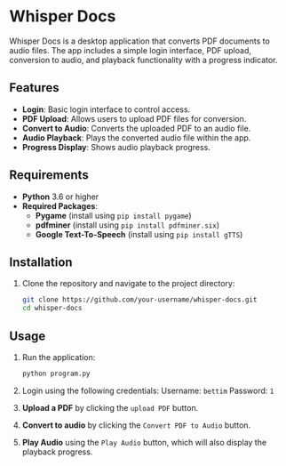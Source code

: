 # Whisper Docs

Whisper Docs is a desktop application that converts PDF documents to audio files. The app includes a simple login interface, PDF upload, conversion to audio, and playback functionality with a progress indicator.

## Features
- **Login**: Basic login interface to control access.
- **PDF Upload**: Allows users to upload PDF files for conversion.
- **Convert to Audio**: Converts the uploaded PDF to an audio file.
- **Audio Playback**: Plays the converted audio file within the app.
- **Progress Display**: Shows audio playback progress.

## Requirements
- **Python** 3.6 or higher
- **Required Packages**:
  - **Pygame** (install using `pip install pygame`)
  - **pdfminer** (install using `pip install pdfminer.six`)
  - **Google Text-To-Speech** (install using `pip install gTTS`)

## Installation
1. Clone the repository and navigate to the project directory:
   ```bash
   git clone https://github.com/your-username/whisper-docs.git
   cd whisper-docs

## Usage
1. Run the application: 
    ```bash
    python program.py

2. Login using the following credentials: 
    Username: `bettim`
    Password: `1`

3. **Upload a PDF** by clicking the `upload PDF` button.

4. **Convert to audio** by clicking the `Convert PDF to Audio` button.
5. **Play Audio** using the `Play Audio` button, which will also display the playback progress.


